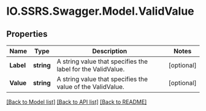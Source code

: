 # IO.SSRS.Swagger.Model.ValidValue
## Properties

Name | Type | Description | Notes
------------ | ------------- | ------------- | -------------
**Label** | **string** | A string value that specifies the label for the ValidValue. | [optional] 
**Value** | **string** | A string value that specifies the value of the ValidValue. | [optional] 

[[Back to Model list]](../README.md#documentation-for-models) [[Back to API list]](../README.md#documentation-for-api-endpoints) [[Back to README]](../README.md)

